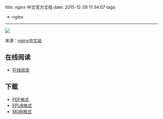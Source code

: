 title: nginx 中文官方文档
date: 2015-12-28 11:34:07
tags:
  - nginx
---

![](https://ek8whxe.cloudimg.io/s/width/226/https://www.gitbook.com/cover/book/wizardforcel/nginx-doc.jpg?build=1450072788295&v=12.0.2)

来源：[nginx中文站](http://www.nginx.cn)

<!--more-->

## 在线阅读 ##

+ [在线阅读](https://www.gitbook.com/book/wizardforcel/nginx-doc/details)

## 下载 ##

+ [PDF格式](https://www.gitbook.com/download/pdf/book/wizardforcel/nginx-doc)
+ [EPUB格式](https://www.gitbook.com/download/epub/book/wizardforcel/nginx-doc)
+ [MOBI格式](https://www.gitbook.com/download/mobi/book/wizardforcel/nginx-doc)